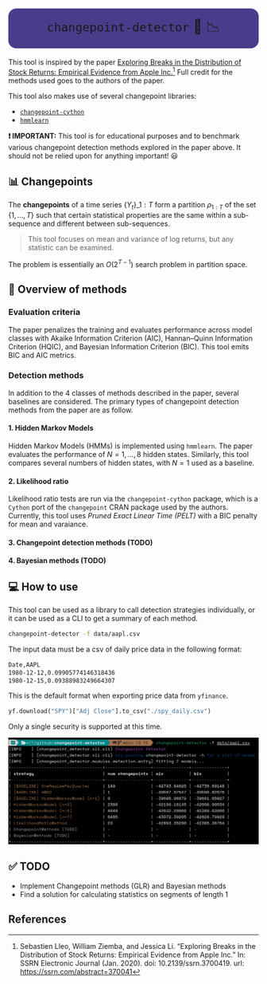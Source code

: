 # <div align="center" style="font-weight: 400; background: darkslateblue; padding: 1rem; border-radius: 1rem">`changepoint-detector` 🔎 📉</div>

This tool is inspired by the paper
[Exploring Breaks in the Distribution of Stock Returns: Empirical Evidence from Apple Inc.](https://ssrn.com/abstract=370041)[^1]
Full credit for the methods used goes to the authors of the paper.

This tool also makes use of several changepoint libraries:
- [`changepoint-cython`](https://github.com/brunedv/changepoint_cython)
- [`hmmlearn`](https://hmmlearn.readthedocs.io/en/latest/)

**❗ IMPORTANT:** This tool is for educational purposes
and to benchmark various changepoint detection methods
explored in the paper above.
It should not be relied upon for anything important! 😃

## 📊 Changepoints

The **changepoints** of a time series $`\{Y_t\}\_{1:T}`$
form a partition $`\rho_{1:T}`$ of the set $\{1, \dots, T\}$
such that certain statistical properties are the same
within a sub-sequence and different between sub-sequences.

> This tool focuses on mean and variance of log returns,
> but any statistic can be examined.

The problem is essentially an $O(2^{T-1})$ search problem
in partition space.

## 📄 Overview of methods

### Evaluation criteria

The paper penalizes the training and evaluates performance
across model classes with Akaike Information Criterion (AIC),
Hannan–Quinn Information Criterion (HQIC), and Bayesian Information Criterion (BIC).
This tool emits BIC and AIC metrics.

### Detection methods

In addition to the 4 classes of methods described in the paper,
several baselines are considered.
The primary types of changepoint detection methods from the paper are as follow.

#### 1. Hidden Markov Models

Hidden Markov Models (HMMs) is implemented using `hmmlearn`.
The paper evaluates the performance of $N = 1, \dots, 8$ hidden states.
Similarly, this tool compares several numbers of hidden states,
with $N = 1$ used as a baseline.

#### 2. Likelihood ratio

Likelihood ratio tests are run via the `changepoint-cython` package,
which is a `Cython` port of the `changepoint` CRAN package
used by the authors.
Currently, this tool uses _Pruned Exact Linear Time (PELT)_ with a BIC penalty
for mean and varaiance.

#### 3. Changepoint detection methods (TODO)

#### 4. Bayesian methods (TODO)

## 💻 How to use

This tool can be used as a library to call detection strategies individually,
or it can be used as a CLI to get a summary of each method.

```bash
changepoint-detector -f data/aapl.csv
```

The input data must be a csv of daily price data
in the following format:
```csv
Date,AAPL
1980-12-12,0.09905774146318436
1980-12-15,0.09388983249664307
```

This is the default format when exporting price data from `yfinance`.
```python
yf.download("SPY")["Adj Close"].to_csv("./spy_daily.csv")
```
Only a single security is supported at this time.

![sample output](./data/sample_output.png "Sample Output")



## ✅ TODO

- Implement Changepoint methods (GLR) and Bayesian methods
- Find a solution for calculating statistics on segments of length 1

## References

[^1]: Sebastien Lleo, William Ziemba, and Jessica Li.
“Exploring Breaks in the Distribution of Stock Returns:
Empirical Evidence from Apple Inc.”
In: SSRN Electronic Journal (Jan. 2020). doi: 10.2139/ssrn.3700419.
url: https://ssrn.com/abstract=370041